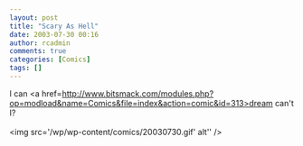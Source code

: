 ```yaml
---
layout: post
title: "Scary As Hell"
date: 2003-07-30 00:16
author: rcadmin
comments: true
categories: [Comics]
tags: []
---
```

I can <a href=http://www.bitsmack.com/modules.php?op=modload&name=Comics&file=index&action=comic&id=313>dream</a> can't I?<Br><br><!--more--><img src='/wp/wp-content/comics/20030730.gif' alt'' />
